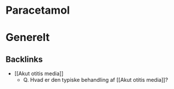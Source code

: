 # Paracetamol
# Generelt

## Backlinks
* [[Akut otitis media]]
	* Q. Hvad er den typiske behandling af [[Akut otitis media]]?

<!-- #anki/deck/Medicine #anki/tag/med/Pharmacology -->

<!-- {BearID:869FE605-1D3E-4224-A251-F4405F4F7D5E-6575-000004A4F13EA9A6} -->
